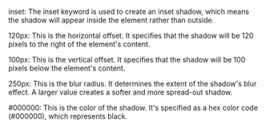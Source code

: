 inset: The inset keyword is used to create an inset shadow, which means the shadow will appear inside the element rather than outside.

120px: This is the horizontal offset. It specifies that the shadow will be 120 pixels to the right of the element's content.

100px: This is the vertical offset. It specifies that the shadow will be 100 pixels below the element's content.

250px: This is the blur radius. It determines the extent of the shadow's blur effect. A larger value creates a softer and more spread-out shadow.

#000000: This is the color of the shadow. It's specified as a hex color code (#000000), which represents black.
